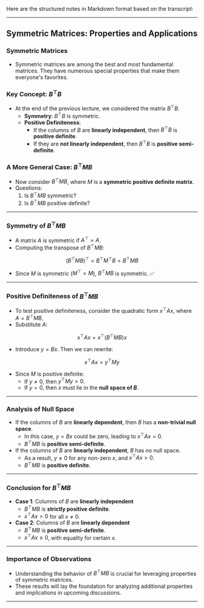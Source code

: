 Here are the structured notes in Markdown format based on the transcript:

---

## Symmetric Matrices: Properties and Applications

### Symmetric Matrices

- Symmetric matrices are among the best and most fundamental matrices. They have numerous special properties that make them everyone's favorites.

### Key Concept: $B^\top B$

- At the end of the previous lecture, we considered the matrix $B^\top B$.  
  - **Symmetry**: $B^\top B$ is symmetric.
  - **Positive Definiteness**:  
    - If the columns of $B$ are **linearly independent**, then $B^\top B$ is **positive definite**.  
    - If they are **not linearly independent**, then $B^\top B$ is **positive semi-definite**.

### A More General Case: $B^\top M B$

- Now consider $B^\top M B$, where $M$ is a **symmetric positive definite matrix**.  
- Questions:  
  1. Is $B^\top M B$ symmetric?  
  2. Is $B^\top M B$ positive definite?

---

### Symmetry of $B^\top M B$

- A matrix $A$ is symmetric if $A^\top = A$.  
- Computing the transpose of $B^\top M B$:  

$$
(B^\top M B)^\top = B^\top M^\top B = B^\top M B 
$$

- Since $M$ is symmetric ($M^\top = M$), $B^\top M B$ is symmetric. ✅

---

### Positive Definiteness of $B^\top M B$

- To test positive definiteness, consider the quadratic form $x^\top A x$, where $A = B^\top M B$.  
- Substitute $A$:  

$$
x^\top A x = x^\top (B^\top M B) x
$$

- Introduce $y = Bx$. Then we can rewrite:  

$$
x^\top A x = y^\top M y
$$

- Since $M$ is positive definite:  
  - If $y \neq 0$, then $y^\top M y > 0$.  
  - If $y = 0$, then $x$ must lie in the **null space of $B$**.

---

### Analysis of Null Space

- If the columns of $B$ are **linearly dependent**, then $B$ has a **non-trivial null space**.  
  - In this case, $y = Bx$ could be zero, leading to $x^\top A x = 0$.  
  - $B^\top M B$ is **positive semi-definite**.  
- If the columns of $B$ are **linearly independent**, $B$ has no null space.  
  - As a result, $y \neq 0$ for any non-zero $x$, and $x^\top A x > 0$.  
  - $B^\top M B$ is **positive definite**.

---

### Conclusion for $B^\top M B$

- **Case 1**: Columns of $B$ are **linearly independent**  
  - $B^\top M B$ is **strictly positive definite**.  
  - $x^\top A x > 0$ for all $x \neq 0$.  
- **Case 2**: Columns of $B$ are **linearly dependent**  
  - $B^\top M B$ is **positive semi-definite**.  
  - $x^\top A x \geq 0$, with equality for certain $x$.

---

### Importance of Observations

- Understanding the behavior of $B^\top M B$ is crucial for leveraging properties of symmetric matrices.
- These results will lay the foundation for analyzing additional properties and implications in upcoming discussions.

---